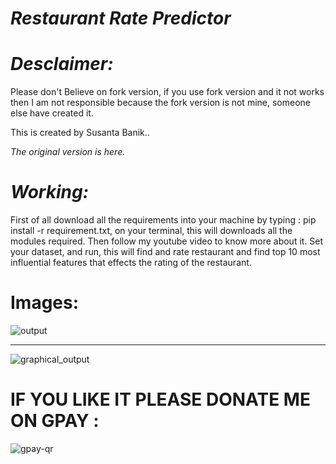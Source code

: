 # *Restaurant Rate Predictor*
# *Desclaimer:* 
Please don't Believe on fork version, if you use fork version and it not works then I am not responsible because the fork version is not mine, someone else have created it. 

This is created by Susanta Banik..

*The original version is here.*

# *Working:*

First of all download all the requirements into your machine by typing : pip install -r requirement.txt, on your terminal,
this will downloads all the modules required.
Then follow my youtube video to know more about it.
Set your dataset, and run, this will find and rate restaurant and find top 10 most influential features that effects the rating of the restaurant.

# Images:


![output](https://github.com/user-attachments/assets/35849ac1-3deb-43b9-b29f-edb6e584645f)
*******************************************************************************************************************************************************************************************************************************************************************************************************************************
![graphical_output](https://github.com/user-attachments/assets/d1c788b7-56b2-4701-a61d-febb6889e5c7)

# IF YOU LIKE IT PLEASE DONATE ME ON GPAY :
![gpay-qr](https://github.com/user-attachments/assets/e4fef227-0b37-48fa-b619-7cd0306fa5a8)




